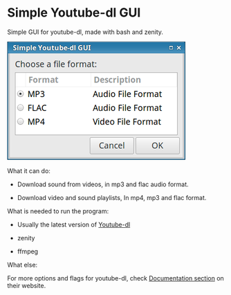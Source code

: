 # Simple Youtube-dl GUI

Simple GUI for youtube-dl, made with bash and zenity.

![FXLogin_Shell](/graphics/ytdl-gui.png)

What it can do:

*  Download sound from videos, in mp3 and flac audio format.

*  Download video and sound playlists, In mp4, mp3 and flac format.
  

What is needed to run the program:

*  Usually the latest version of [Youtube-dl](https://rg3.github.io/youtube-dl/download.html)  

*  zenity

*  ffmpeg


What else:

For more options and flags for youtube-dl, check [Documentation section](https://github.com/rg3/youtube-dl/blob/master/README.md#readme) on their website.
